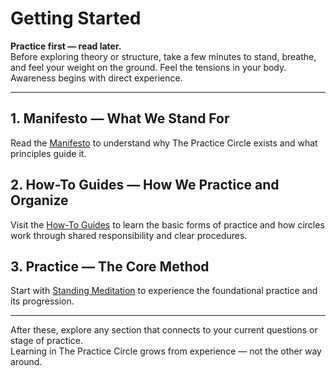 # Getting Started

**Practice first — read later.**  
Before exploring theory or structure, take a few minutes to stand, breathe, and feel your weight on the ground. Feel the tensions in your body.
Awareness begins with direct experience.

---

## 1. Manifesto — What We Stand For  
Read the [Manifesto](manifesto.md) to understand why The Practice Circle exists and what principles guide it.

## 2. How-To Guides — How We Practice and Organize  
Visit the [How-To Guides](howto/) to learn the basic forms of practice and how circles work through shared responsibility and clear procedures.

## 3. Practice — The Core Method  
Start with [Standing Meditation](howto/practice/standing_meditation/0_intro.md) to experience the foundational practice and its progression.

---

After these, explore any section that connects to your current questions or stage of practice.  
Learning in The Practice Circle grows from experience — not the other way around.
